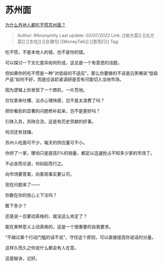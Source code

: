 # 苏州面
[为什么外地人都吃不惯苏州面？](https://www.zhihu.com/question/495902748/answer/2554024526)

> Author: #Anonymity 
> Last update: *02/07/2022* 
> Link: [[地方菜]] [[北方菜]] [[生吃]] [[合理1]] [[MoneyTalk]] [[思而行]]
> Tag: 

吃不惯，不是本地人的错，也不是你的错。

可以探讨一下文化差异如何形成，这总是一个有意思的话题。

但如果你的吃不惯是一种“对低级的不适应”，那么你要做的不该是讥笑嘲讽“低级产品”如何不好，而是应该赶紧调研是否有可能切入当地市场。

因为逻辑上你发现了一个商机，一片荒地。

仅仅拿来吐槽、沾点心理快感，岂不是太浪费了吗？

把你看到的显著的问题修补起来，岂不是更好吗？

引陕入苏，苏陕合流，这是有历史贡献的好事。

何况还有钱赚。

苏州人吃面可不少，每天的供应量可不小。

你供了一家，哪怕只是提高5%的销量，都足以迅速抢占不知多少家的市场了。

不必坐而论道，何如起而行之。

向市场要答案，向客观事实要认可。

现在问题来了——

你敢在你的信心上下注吗？

敢下多少？

还是说一旦要动真格的，就没这么肯定了？

能在某种意义上动真格的，这是一个很重要的自我要求。

  

“不越过某个行动门槛的话不说”，守住这个原则，可以直接提高你说话的分量。

这样久而久之你说什么都会有人在意。

这是秘诀，记好。

  
